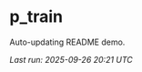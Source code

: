 # p_train

Auto-updating README demo.

<!--START_SECTION:status-->
_Last run: 2025-09-26 20:21 UTC_
<!--END_SECTION:status-->






















































































































































































































































































































































































































































































































































































































































































































































































































































































